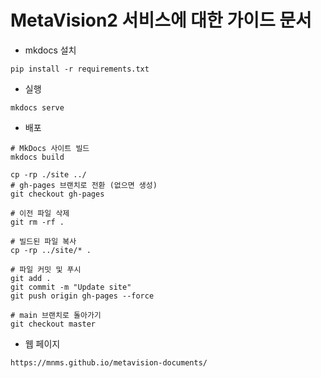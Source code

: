 # MetaVision2 서비스에 대한 가이드 문서
- mkdocs 설치
```
pip install -r requirements.txt
```


- 실행
```
mkdocs serve
```

- 배포
```
# MkDocs 사이트 빌드
mkdocs build

cp -rp ./site ../
# gh-pages 브랜치로 전환 (없으면 생성)
git checkout gh-pages 

# 이전 파일 삭제
git rm -rf .

# 빌드된 파일 복사
cp -rp ../site/* .

# 파일 커밋 및 푸시
git add .
git commit -m "Update site"
git push origin gh-pages --force

# main 브랜치로 돌아가기
git checkout master
```

- 웹 페이지
```
https://mnms.github.io/metavision-documents/
```
